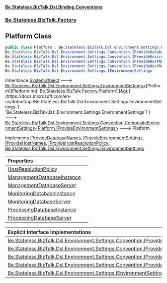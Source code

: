 #### [Be.Stateless.BizTalk.Dsl.Binding.Conventions](README.md 'README')
### [Be.Stateless.BizTalk.Factory](Be.Stateless.BizTalk.Factory.md 'Be.Stateless.BizTalk.Factory')

## Platform Class

```csharp
public class Platform : Be.Stateless.BizTalk.Dsl.Environment.Settings.Convention.CompositeEnvironmentSettings<Be.Stateless.BizTalk.Factory.Platform, Be.Stateless.BizTalk.Dsl.Environment.Settings.Convention.IProvideEnvironmentSettings>,
Be.Stateless.BizTalk.Dsl.Environment.Settings.Convention.IProvideDatabaseNames,
Be.Stateless.BizTalk.Dsl.Environment.Settings.Convention.IProvideEnvironmentSettings,
Be.Stateless.BizTalk.Dsl.Environment.Settings.Convention.IProvideHostNames,
Be.Stateless.BizTalk.Dsl.Environment.Settings.Convention.IProvideHostResolutionPolicy,
Be.Stateless.BizTalk.Dsl.Environment.Settings.IEnvironmentSettings
```

Inheritance [System.Object](https://docs.microsoft.com/en-us/dotnet/api/System.Object 'System.Object') &#129106; [Be.Stateless.BizTalk.Dsl.Environment.Settings.EnvironmentSettings&lt;](https://docs.microsoft.com/en-us/dotnet/api/Be.Stateless.BizTalk.Dsl.Environment.Settings.EnvironmentSettings-1 'Be.Stateless.BizTalk.Dsl.Environment.Settings.EnvironmentSettings`1')[Platform](Platform.md 'Be.Stateless.BizTalk.Factory.Platform')[&gt;](https://docs.microsoft.com/en-us/dotnet/api/Be.Stateless.BizTalk.Dsl.Environment.Settings.EnvironmentSettings-1 'Be.Stateless.BizTalk.Dsl.Environment.Settings.EnvironmentSettings`1') &#129106; [Be.Stateless.BizTalk.Dsl.Environment.Settings.Convention.CompositeEnvironmentSettings&lt;](CompositeEnvironmentSettings_T,TI_.md 'Be.Stateless.BizTalk.Dsl.Environment.Settings.Convention.CompositeEnvironmentSettings<T,TI>')[Platform](Platform.md 'Be.Stateless.BizTalk.Factory.Platform')[,](CompositeEnvironmentSettings_T,TI_.md 'Be.Stateless.BizTalk.Dsl.Environment.Settings.Convention.CompositeEnvironmentSettings<T,TI>')[IProvideEnvironmentSettings](IProvideEnvironmentSettings.md 'Be.Stateless.BizTalk.Dsl.Environment.Settings.Convention.IProvideEnvironmentSettings')[&gt;](CompositeEnvironmentSettings_T,TI_.md 'Be.Stateless.BizTalk.Dsl.Environment.Settings.Convention.CompositeEnvironmentSettings<T,TI>') &#129106; Platform

Implements [IProvideDatabaseNames](IProvideDatabaseNames.md 'Be.Stateless.BizTalk.Dsl.Environment.Settings.Convention.IProvideDatabaseNames'), [IProvideEnvironmentSettings](IProvideEnvironmentSettings.md 'Be.Stateless.BizTalk.Dsl.Environment.Settings.Convention.IProvideEnvironmentSettings'), [IProvideHostNames](IProvideHostNames.md 'Be.Stateless.BizTalk.Dsl.Environment.Settings.Convention.IProvideHostNames'), [IProvideHostResolutionPolicy](IProvideHostResolutionPolicy.md 'Be.Stateless.BizTalk.Dsl.Environment.Settings.Convention.IProvideHostResolutionPolicy'), [Be.Stateless.BizTalk.Dsl.Environment.Settings.IEnvironmentSettings](https://docs.microsoft.com/en-us/dotnet/api/Be.Stateless.BizTalk.Dsl.Environment.Settings.IEnvironmentSettings 'Be.Stateless.BizTalk.Dsl.Environment.Settings.IEnvironmentSettings')

| Properties | |
| :--- | :--- |
| [HostResolutionPolicy](Platform.HostResolutionPolicy.md 'Be.Stateless.BizTalk.Factory.Platform.HostResolutionPolicy') | |
| [ManagementDatabaseInstance](Platform.ManagementDatabaseInstance.md 'Be.Stateless.BizTalk.Factory.Platform.ManagementDatabaseInstance') | |
| [ManagementDatabaseServer](Platform.ManagementDatabaseServer.md 'Be.Stateless.BizTalk.Factory.Platform.ManagementDatabaseServer') | |
| [MonitoringDatabaseInstance](Platform.MonitoringDatabaseInstance.md 'Be.Stateless.BizTalk.Factory.Platform.MonitoringDatabaseInstance') | |
| [MonitoringDatabaseServer](Platform.MonitoringDatabaseServer.md 'Be.Stateless.BizTalk.Factory.Platform.MonitoringDatabaseServer') | |
| [ProcessingDatabaseInstance](Platform.ProcessingDatabaseInstance.md 'Be.Stateless.BizTalk.Factory.Platform.ProcessingDatabaseInstance') | |
| [ProcessingDatabaseServer](Platform.ProcessingDatabaseServer.md 'Be.Stateless.BizTalk.Factory.Platform.ProcessingDatabaseServer') | |

| Explicit Interface Implementations | |
| :--- | :--- |
| [Be.Stateless.BizTalk.Dsl.Environment.Settings.Convention.IProvideHostNames.IsolatedHost](Platform.Be.Stateless.BizTalk.Dsl.Environment.Settings.Convention.IProvideHostNames.IsolatedHost.md 'Be.Stateless.BizTalk.Factory.Platform.Be.Stateless.BizTalk.Dsl.Environment.Settings.Convention.IProvideHostNames.IsolatedHost') | |
| [Be.Stateless.BizTalk.Dsl.Environment.Settings.Convention.IProvideHostNames.ProcessingHost](Platform.Be.Stateless.BizTalk.Dsl.Environment.Settings.Convention.IProvideHostNames.ProcessingHost.md 'Be.Stateless.BizTalk.Factory.Platform.Be.Stateless.BizTalk.Dsl.Environment.Settings.Convention.IProvideHostNames.ProcessingHost') | |
| [Be.Stateless.BizTalk.Dsl.Environment.Settings.Convention.IProvideHostNames.ReceivingHost](Platform.Be.Stateless.BizTalk.Dsl.Environment.Settings.Convention.IProvideHostNames.ReceivingHost.md 'Be.Stateless.BizTalk.Factory.Platform.Be.Stateless.BizTalk.Dsl.Environment.Settings.Convention.IProvideHostNames.ReceivingHost') | |
| [Be.Stateless.BizTalk.Dsl.Environment.Settings.Convention.IProvideHostNames.TransmittingHost](Platform.Be.Stateless.BizTalk.Dsl.Environment.Settings.Convention.IProvideHostNames.TransmittingHost.md 'Be.Stateless.BizTalk.Factory.Platform.Be.Stateless.BizTalk.Dsl.Environment.Settings.Convention.IProvideHostNames.TransmittingHost') | |
| [Be.Stateless.BizTalk.Dsl.Environment.Settings.IEnvironmentSettings.ApplicationName](Platform.Be.Stateless.BizTalk.Dsl.Environment.Settings.IEnvironmentSettings.ApplicationName.md 'Be.Stateless.BizTalk.Factory.Platform.Be.Stateless.BizTalk.Dsl.Environment.Settings.IEnvironmentSettings.ApplicationName') | |
